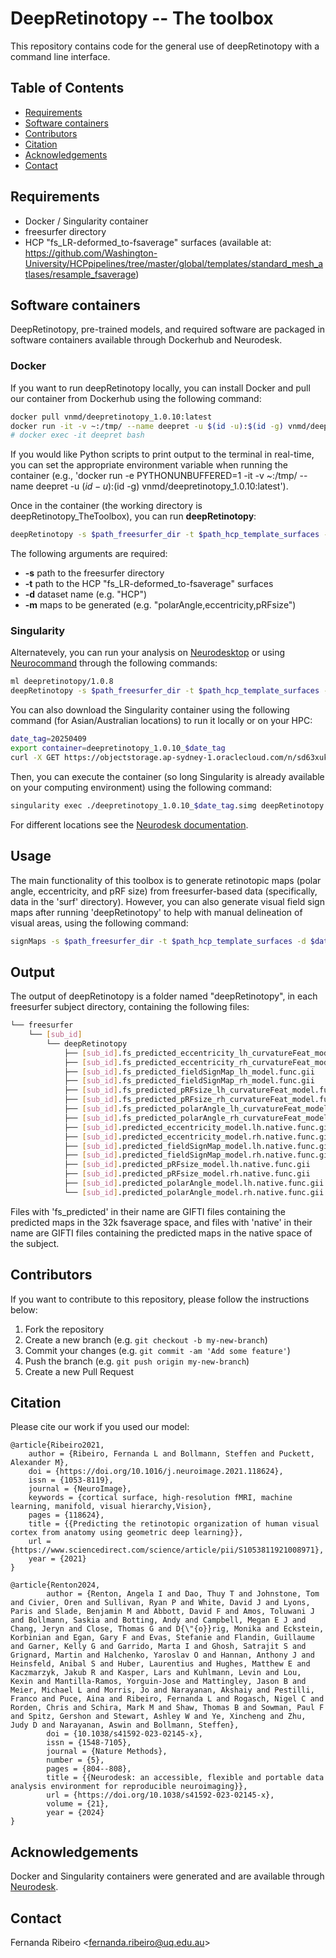 # DeepRetinotopy -- The toolbox
This repository contains code for the general use of deepRetinotopy with a command line interface.

## Table of Contents
* [Requirements](#installation-and-requirements)
* [Software containers](#software-containers)
* [Contributors](#contributors)
* [Citation](#citation)
* [Acknowledgements](#acknowledgements)
* [Contact](#contact)

## Requirements 

- Docker / Singularity container
- freesurfer directory
- HCP "fs_LR-deformed_to-fsaverage" surfaces (available at: https://github.com/Washington-University/HCPpipelines/tree/master/global/templates/standard_mesh_atlases/resample_fsaverage)

## Software containers
DeepRetinotopy, pre-trained models, and required software are packaged in software containers available through Dockerhub and Neurodesk.

### Docker
If you want to run deepRetinotopy locally, you can install Docker and pull our container from Dockerhub using the following command:

```bash
docker pull vnmd/deepretinotopy_1.0.10:latest
docker run -it -v ~:/tmp/ --name deepret -u $(id -u):$(id -g) vnmd/deepretinotopy_1.0.10:latest
# docker exec -it deepret bash
```

If you would like Python scripts to print output to the terminal in real-time, you can set the appropriate environment variable when running the container (e.g., 'docker run -e PYTHONUNBUFFERED=1 -it -v ~:/tmp/ --name deepret -u $(id -u):$(id -g) vnmd/deepretinotopy_1.0.10:latest').


Once in the container (the working directory is deepRetinotopy_TheToolbox), you can run **deepRetinotopy**: 
```bash
deepRetinotopy -s $path_freesurfer_dir -t $path_hcp_template_surfaces -d $dataset_name -m $maps
```

The following arguments are required:
- **-s** path to the freesurfer directory
- **-t** path to the HCP "fs_LR-deformed_to-fsaverage" surfaces
- **-d** dataset name (e.g. "HCP")
- **-m** maps to be generated (e.g. "polarAngle,eccentricity,pRFsize")

### Singularity
Alternatevely, you can run your analysis on [Neurodesktop](https://www.neurodesk.org/docs/getting-started/neurodesktop/) or using [Neurocommand](https://www.neurodesk.org/docs/getting-started/neurocommand/linux-and-hpc/) through the following commands:

```bash
ml deepretinotopy/1.0.8
deepRetinotopy -s $path_freesurfer_dir -t $path_hcp_template_surfaces -d $dataset_name -m $maps
```

You can also download the Singularity container using the following command (for Asian/Australian locations) to run it locally or on your HPC:

```bash
date_tag=20250409
export container=deepretinotopy_1.0.10_$date_tag
curl -X GET https://objectstorage.ap-sydney-1.oraclecloud.com/n/sd63xuke79z3/b/neurodesk/o/${container}.simg -O
```

Then, you can execute the container (so long Singularity is already available on your computing environment) using the following command:

```bash
singularity exec ./deepretinotopy_1.0.10_$date_tag.simg deepRetinotopy -s $path_freesurfer_dir -t $path_hcp_template_surfaces -d $dataset_name -m $maps
```

For different locations see the [Neurodesk documentation](https://www.neurodesk.org/docs/getting-started/neurocontainers/singularity/).

## Usage

The main functionality of this toolbox is to generate retinotopic maps (polar angle, eccentricity, and pRF size) from freesurfer-based data (specifically, data in the 'surf' directory).
However, you can also generate visual field sign maps after running 'deepRetinotopy' to help with manual delineation of visual areas, using the following command:

```bash
signMaps -s $path_freesurfer_dir -t $path_hcp_template_surfaces -d $dataset_name 
```

## Output

The output of deepRetinotopy is a folder named "deepRetinotopy", in each freesurfer subject directory, containing the following files:

```bash
└── freesurfer
	└── [sub_id]
		└── deepRetinotopy
			├── [sub_id].fs_predicted_eccentricity_lh_curvatureFeat_model.func.gii
			├── [sub_id].fs_predicted_eccentricity_rh_curvatureFeat_model.func.gii
			├── [sub_id].fs_predicted_fieldSignMap_lh_model.func.gii
			├── [sub_id].fs_predicted_fieldSignMap_rh_model.func.gii
			├── [sub_id].fs_predicted_pRFsize_lh_curvatureFeat_model.func.gii
			├── [sub_id].fs_predicted_pRFsize_rh_curvatureFeat_model.func.gii
			├── [sub_id].fs_predicted_polarAngle_lh_curvatureFeat_model.func.gii
			├── [sub_id].fs_predicted_polarAngle_rh_curvatureFeat_model.func.gii
			├── [sub_id].predicted_eccentricity_model.lh.native.func.gii
			├── [sub_id].predicted_eccentricity_model.rh.native.func.gii
			├── [sub_id].predicted_fieldSignMap_model.lh.native.func.gii
			├── [sub_id].predicted_fieldSignMap_model.rh.native.func.gii
			├── [sub_id].predicted_pRFsize_model.lh.native.func.gii
			├── [sub_id].predicted_pRFsize_model.rh.native.func.gii
			├── [sub_id].predicted_polarAngle_model.lh.native.func.gii
			└── [sub_id].predicted_polarAngle_model.rh.native.func.gii
```

Files with 'fs_predicted' in their name are GIFTI files containing the predicted maps in the 32k fsaverage space, and files with 'native' in their name are GIFTI files containing the predicted maps in the native space of the subject.

## Contributors
If you want to contribute to this repository, please follow the instructions below:

1. Fork the repository
2. Create a new branch (e.g. `git checkout -b my-new-branch`)
3. Commit your changes (e.g. `git commit -am 'Add some feature'`)
4. Push the branch (e.g. `git push origin my-new-branch`)
5. Create a new Pull Request

## Citation

Please cite our work if you used our model:

	@article{Ribeiro2021,
		author = {Ribeiro, Fernanda L and Bollmann, Steffen and Puckett, Alexander M},
		doi = {https://doi.org/10.1016/j.neuroimage.2021.118624},
		issn = {1053-8119},
		journal = {NeuroImage},
		keywords = {cortical surface, high-resolution fMRI, machine learning, manifold, visual hierarchy,Vision},
		pages = {118624},
		title = {{Predicting the retinotopic organization of human visual cortex from anatomy using geometric deep learning}},
		url = {https://www.sciencedirect.com/science/article/pii/S1053811921008971},
		year = {2021}
	}

	@article{Renton2024,
            author = {Renton, Angela I and Dao, Thuy T and Johnstone, Tom and Civier, Oren and Sullivan, Ryan P and White, David J and Lyons, Paris and Slade, Benjamin M and Abbott, David F and Amos, Toluwani J and Bollmann, Saskia and Botting, Andy and Campbell, Megan E J and Chang, Jeryn and Close, Thomas G and D{\"{o}}rig, Monika and Eckstein, Korbinian and Egan, Gary F and Evas, Stefanie and Flandin, Guillaume and Garner, Kelly G and Garrido, Marta I and Ghosh, Satrajit S and Grignard, Martin and Halchenko, Yaroslav O and Hannan, Anthony J and Heinsfeld, Anibal S and Huber, Laurentius and Hughes, Matthew E and Kaczmarzyk, Jakub R and Kasper, Lars and Kuhlmann, Levin and Lou, Kexin and Mantilla-Ramos, Yorguin-Jose and Mattingley, Jason B and Meier, Michael L and Morris, Jo and Narayanan, Akshaiy and Pestilli, Franco and Puce, Aina and Ribeiro, Fernanda L and Rogasch, Nigel C and Rorden, Chris and Schira, Mark M and Shaw, Thomas B and Sowman, Paul F and Spitz, Gershon and Stewart, Ashley W and Ye, Xincheng and Zhu, Judy D and Narayanan, Aswin and Bollmann, Steffen},
            doi = {10.1038/s41592-023-02145-x},
            issn = {1548-7105},
            journal = {Nature Methods},
            number = {5},
            pages = {804--808},
            title = {{Neurodesk: an accessible, flexible and portable data analysis environment for reproducible neuroimaging}},
            url = {https://doi.org/10.1038/s41592-023-02145-x},
            volume = {21},
            year = {2024}
    }

## Acknowledgements

Docker and Singularity containers were generated and are available through [Neurodesk](https://www.neurodesk.org/). 

## Contact
Fernanda Ribeiro <[fernanda.ribeiro@uq.edu.au](fernanda.ribeiro@uq.edu.au)>
